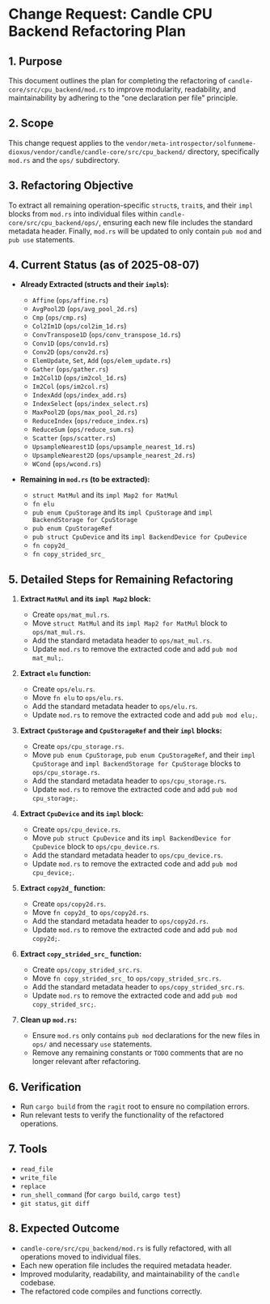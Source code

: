# Change Request: Candle CPU Backend Refactoring Plan

## 1. Purpose
This document outlines the plan for completing the refactoring of `candle-core/src/cpu_backend/mod.rs` to improve modularity, readability, and maintainability by adhering to the "one declaration per file" principle.

## 2. Scope
This change request applies to the `vendor/meta-introspector/solfunmeme-dioxus/vendor/candle/candle-core/src/cpu_backend/` directory, specifically `mod.rs` and the `ops/` subdirectory.

## 3. Refactoring Objective
To extract all remaining operation-specific `struct`s, `trait`s, and their `impl` blocks from `mod.rs` into individual files within `candle-core/src/cpu_backend/ops/`, ensuring each new file includes the standard metadata header. Finally, `mod.rs` will be updated to only contain `pub mod` and `pub use` statements.

## 4. Current Status (as of 2025-08-07)

*   **Already Extracted (structs and their `impl`s):**
    *   `Affine` (`ops/affine.rs`)
    *   `AvgPool2D` (`ops/avg_pool_2d.rs`)
    *   `Cmp` (`ops/cmp.rs`)
    *   `Col2Im1D` (`ops/col2im_1d.rs`)
    *   `ConvTranspose1D` (`ops/conv_transpose_1d.rs`)
    *   `Conv1D` (`ops/conv1d.rs`)
    *   `Conv2D` (`ops/conv2d.rs`)
    *   `ElemUpdate`, `Set`, `Add` (`ops/elem_update.rs`)
    *   `Gather` (`ops/gather.rs`)
    *   `Im2Col1D` (`ops/im2col_1d.rs`)
    *   `Im2Col` (`ops/im2col.rs`)
    *   `IndexAdd` (`ops/index_add.rs`)
    *   `IndexSelect` (`ops/index_select.rs`)
    *   `MaxPool2D` (`ops/max_pool_2d.rs`)
    *   `ReduceIndex` (`ops/reduce_index.rs`)
    *   `ReduceSum` (`ops/reduce_sum.rs`)
    *   `Scatter` (`ops/scatter.rs`)
    *   `UpsampleNearest1D` (`ops/upsample_nearest_1d.rs`)
    *   `UpsampleNearest2D` (`ops/upsample_nearest_2d.rs`)
    *   `WCond` (`ops/wcond.rs`)

*   **Remaining in `mod.rs` (to be extracted):**
    *   `struct MatMul` and its `impl Map2 for MatMul`
    *   `fn elu`
    *   `pub enum CpuStorage` and its `impl CpuStorage` and `impl BackendStorage for CpuStorage`
    *   `pub enum CpuStorageRef`
    *   `pub struct CpuDevice` and its `impl BackendDevice for CpuDevice`
    *   `fn copy2d_`
    *   `fn copy_strided_src_`

## 5. Detailed Steps for Remaining Refactoring

1.  **Extract `MatMul` and its `impl Map2` block:**
    *   Create `ops/mat_mul.rs`.
    *   Move `struct MatMul` and its `impl Map2 for MatMul` block to `ops/mat_mul.rs`.
    *   Add the standard metadata header to `ops/mat_mul.rs`.
    *   Update `mod.rs` to remove the extracted code and add `pub mod mat_mul;`.

2.  **Extract `elu` function:**
    *   Create `ops/elu.rs`.
    *   Move `fn elu` to `ops/elu.rs`.
    *   Add the standard metadata header to `ops/elu.rs`.
    *   Update `mod.rs` to remove the extracted code and add `pub mod elu;`.

3.  **Extract `CpuStorage` and `CpuStorageRef` and their `impl` blocks:**
    *   Create `ops/cpu_storage.rs`.
    *   Move `pub enum CpuStorage`, `pub enum CpuStorageRef`, and their `impl CpuStorage` and `impl BackendStorage for CpuStorage` blocks to `ops/cpu_storage.rs`.
    *   Add the standard metadata header to `ops/cpu_storage.rs`.
    *   Update `mod.rs` to remove the extracted code and add `pub mod cpu_storage;`.

4.  **Extract `CpuDevice` and its `impl` block:**
    *   Create `ops/cpu_device.rs`.
    *   Move `pub struct CpuDevice` and its `impl BackendDevice for CpuDevice` block to `ops/cpu_device.rs`.
    *   Add the standard metadata header to `ops/cpu_device.rs`.
    *   Update `mod.rs` to remove the extracted code and add `pub mod cpu_device;`.

5.  **Extract `copy2d_` function:**
    *   Create `ops/copy2d.rs`.
    *   Move `fn copy2d_` to `ops/copy2d.rs`.
    *   Add the standard metadata header to `ops/copy2d.rs`.
    *   Update `mod.rs` to remove the extracted code and add `pub mod copy2d;`.

6.  **Extract `copy_strided_src_` function:**
    *   Create `ops/copy_strided_src.rs`.
    *   Move `fn copy_strided_src_` to `ops/copy_strided_src.rs`.
    *   Add the standard metadata header to `ops/copy_strided_src.rs`.
    *   Update `mod.rs` to remove the extracted code and add `pub mod copy_strided_src;`.

7.  **Clean up `mod.rs`:**
    *   Ensure `mod.rs` only contains `pub mod` declarations for the new files in `ops/` and necessary `use` statements.
    *   Remove any remaining constants or `TODO` comments that are no longer relevant after refactoring.

## 6. Verification
*   Run `cargo build` from the `ragit` root to ensure no compilation errors.
*   Run relevant tests to verify the functionality of the refactored operations.

## 7. Tools
*   `read_file`
*   `write_file`
*   `replace`
*   `run_shell_command` (for `cargo build`, `cargo test`)
*   `git status`, `git diff`

## 8. Expected Outcome
*   `candle-core/src/cpu_backend/mod.rs` is fully refactored, with all operations moved to individual files.
*   Each new operation file includes the required metadata header.
*   Improved modularity, readability, and maintainability of the `candle` codebase.
*   The refactored code compiles and functions correctly.

